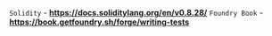 ``Solidity`` - **https://docs.soliditylang.org/en/v0.8.28/** 
``Foundry Book`` - **https://book.getfoundry.sh/forge/writing-tests**